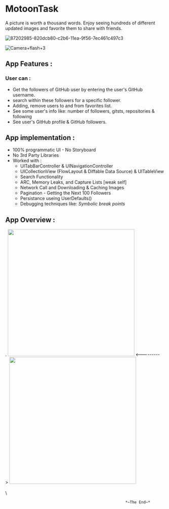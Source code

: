 # MotoonTask


    
 A picture is worth a thousand words. Enjoy seeing hundreds of different updated images and favorite them to share with friends.     
 
 
 
 ![87202985-820dcb80-c2b6-11ea-9f56-7ec461c497c3](https://user-images.githubusercontent.com/100219531/225406040-02764e02-d458-493d-82f1-6fc5ba602e45.gif)
 
![Camera+flash+3](https://user-images.githubusercontent.com/100219531/228684940-99ea3daf-c364-4091-9ed8-ff48dba6e369.gif)



## App Features : 
### User can :
- Get the followers of GitHub user by entering the user's GitHub username.
- search within these followers for a specific follower.
- Adding, remove users to and from favorites list.
- See some user's info like: number of followers, gitsts, repositories & following
- See user's GitHub profile & GitHub followers.





## App implementation : 
- 100% programmatic UI - No Storyboard
- No 3rd Party Libraries
- Worked with :
   - UITabBarController & UINavigationController 
   - UICollectionView (FlowLayout & Diffable Data Source) & UITableView
   - Search Functionality 
   - ARC, Memory Leaks, and Capture Lists [weak self] 
   - Network Call and Downloading & Caching Images 
   - Pagination - Getting the Next 100 Followers 
   - Persistance useing UserDefaults()
   - Debugging techniques like: *Symbolic break points*


   
## App Overview : 
.
             <img src="https://user-images.githubusercontent.com/100219531/225422136-39c41b97-2d40-46e5-a0a6-63a79400f61b.gif" width="400">                                                              <---------> <img src="https://user-images.githubusercontent.com/100219531/225424364-63f145dd-db79-4e14-849a-2bbf956f6baf.gif" width="400">
\
\
\

                                                         *~The End~*

